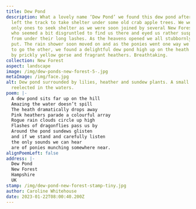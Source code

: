 ```yaml
---
title: Dew Pond
description: What a lovely name ‘Dew Pond’ we found this dew pond after we had
  left the track to take shelter under some old crab apple trees. We weren't the
  only ones to seek shelter as we were soon joined by several New Forest ponies,
  who seemed a bit disgruntled to find us there and eyed us rather suspiciously
  from under their long lashes. As the heavens opened we all stubbornly stayed
  put. The rain shower soon moved on and as the ponies went one way we decided
  to go the other, we found a delightful dew pond high up on the heath sheltered
  by prickly yellow gorse and fragrant heathers. Breathtaking.
collection: New Forest
aspect: landscape
image: /img/dew-ponds-new-forest-5-.jpg
metaImage: /img/face.jpg
alt: Dew pond surrounded by lilies, heather and sundew plants. A small raincloud
  reelected in the waters.
poem: |-
  A dew pond sits far up on the hill
  Amazing the water doesn’t spill
  The heath dramatically drops away
  Pink heathers parade a colourful array
  Rogue rain clouds circle up high
  Flashes of dragonflies pass us by
  Around the pond sundews glisten
  and if we stand and carefully listen
  the only sounds we can hear 
  are of ponies munching somewhere near.
alignPoemLeft: false
address: |-
  Dew Pond
  New Forest
  Hampshire
  UK
stamp: /img/dew-pond-new-forest-stamp-tiny.jpg
author: Caroline Whitehouse
date: 2023-01-22T08:00:40.200Z
---
```

